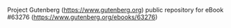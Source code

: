 Project Gutenberg (https://www.gutenberg.org) public repository for
eBook #63276 (https://www.gutenberg.org/ebooks/63276)
